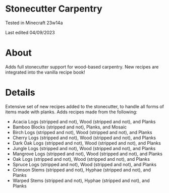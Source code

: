 # Stonecutter Carpentry

Tested in Minecraft 23w14a

Last edited 04/09/2023

# About

Adds full stonecutter support for wood-based carpentry.  New recipes are integrated into the vanilla recipe book!

# Details

Extensive set of new recipes added to the stonecutter, to handle all forms of items made with planks.  Adds recipes made from the following:

 - Acacia Logs (stripped and not), Wood (stripped and not), and Planks
 - Bamboo Blocks (stripped and not), Planks, and Mosaic
 - Birch Logs (stripped and not), Wood (stripped and not), and Planks
 - Cherry Logs (stripped and not), Wood (stripped and not), and Planks
 - Dark Oak Logs (stripped and not), Wood (stripped and not), and Planks
 - Jungle Logs (stripped and not), Wood (stripped and not), and Planks
 - Mangrove Logs (stripped and not), Wood (stripped and not), and Planks
 - Oak Logs (stripped and not), Wood (stripped and not), and Planks
 - Spruce Logs (stripped and not), Wood (stripped and not), and Planks
 - Crimson Stems (stripped and not), Hyphae (stripped and not), and Planks
 - Warped Stems (stripped and not), Hyphae (stripped and not), and Planks